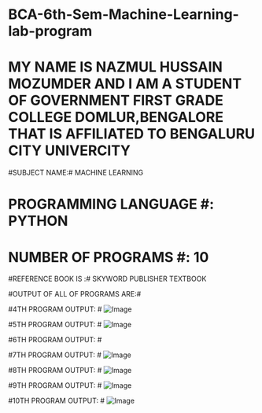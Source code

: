 # BCA-6th-Sem-Machine-Learning-lab-program #

# MY NAME IS NAZMUL HUSSAIN MOZUMDER AND I AM A STUDENT OF GOVERNMENT FIRST GRADE COLLEGE DOMLUR,BENGALORE THAT IS AFFILIATED TO BENGALURU CITY UNIVERCITY #

#SUBJECT NAME:# MACHINE LEARNING 

# PROGRAMMING LANGUAGE #: PYTHON

# NUMBER OF PROGRAMS #: 10

#REFERENCE BOOK IS :# SKYWORD PUBLISHER TEXTBOOK 

#OUTPUT OF ALL OF PROGRAMS ARE:#

#4TH PROGRAM OUTPUT: #
![Image](https://github.com/user-attachments/assets/09927f36-b704-4f8f-a1b4-751e6e607b23)




#5TH PROGRAM OUTPUT: #
![Image](https://github.com/user-attachments/assets/1e04a845-b53e-43ba-a001-c11c5273eee0)


#6TH PROGRAM OUTPUT: #



#7TH PROGRAM OUTPUT: #
![Image](https://github.com/user-attachments/assets/37b10561-3d9d-4a39-935e-7e8050848158)



#8TH PROGRAM OUTPUT: #
![Image](https://github.com/user-attachments/assets/85adb80c-2e57-430f-8fa5-4c6ec86e3d5e)



#9TH PROGRAM OUTPUT: #
![Image](https://github.com/user-attachments/assets/83534080-adbb-4a5d-b55a-2ff86b8fa564)



#10TH PROGRAM OUTPUT: #
![Image](https://github.com/user-attachments/assets/87b80faf-1778-4abe-8361-07424f6b587c)


